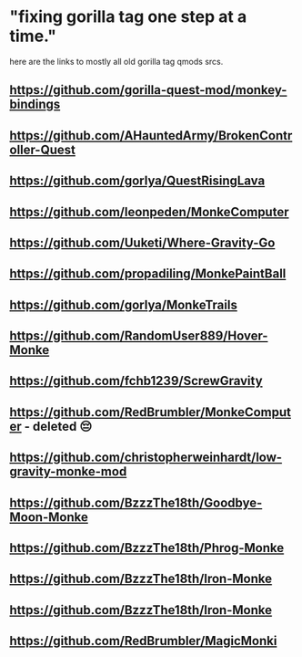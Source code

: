 # "fixing gorilla tag one step at a time."

here are the links to mostly all old gorilla tag qmods srcs.

## https://github.com/gorilla-quest-mod/monkey-bindings

## https://github.com/AHauntedArmy/BrokenController-Quest

## https://github.com/gorlya/QuestRisingLava

## https://github.com/leonpeden/MonkeComputer

## https://github.com/Uuketi/Where-Gravity-Go

## https://github.com/propadiling/MonkePaintBall

## https://github.com/gorlya/MonkeTrails

## https://github.com/RandomUser889/Hover-Monke

## https://github.com/fchb1239/ScrewGravity

## https://github.com/RedBrumbler/MonkeComputer - deleted 😔

## https://github.com/christopherweinhardt/low-gravity-monke-mod

## https://github.com/BzzzThe18th/Goodbye-Moon-Monke

## https://github.com/BzzzThe18th/Phrog-Monke

## https://github.com/BzzzThe18th/Iron-Monke

## https://github.com/BzzzThe18th/Iron-Monke

## https://github.com/RedBrumbler/MagicMonki
